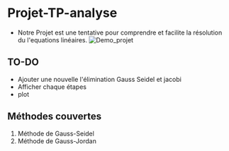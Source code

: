 # Projet-TP-analyse
  * Notre Projet est une tentative pour comprendre et facilite la résolution du l'equations linéaires. 
![Demo_projet](https://user-images.githubusercontent.com/57879341/103366327-a2c71900-4ac2-11eb-906a-6401b3320965.gif)

## TO-DO
- Ajouter une  nouvelle l'élimination Gauss Seidel et jacobi
- Afficher chaque étapes 
- plot

## Méthodes couvertes

1. Méthode de Gauss-Seidel
2. Méthode de Gauss-Jordan

